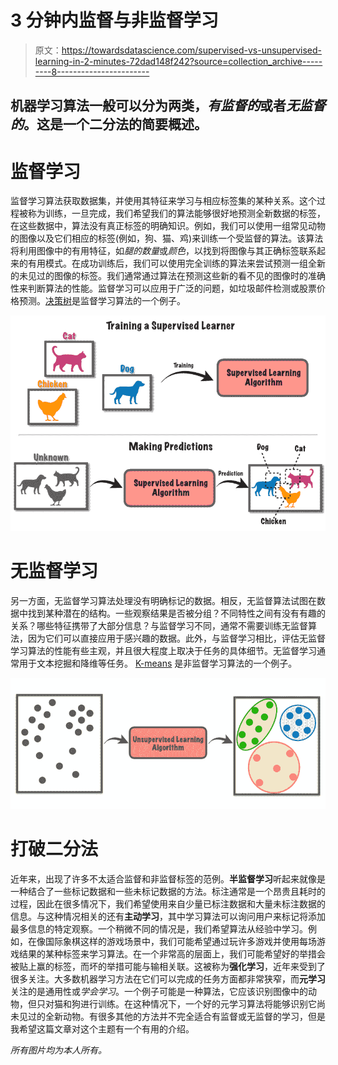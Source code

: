 # 3 分钟内监督与非监督学习

> 原文：<https://towardsdatascience.com/supervised-vs-unsupervised-learning-in-2-minutes-72dad148f242?source=collection_archive---------8----------------------->

## 机器学习算法一般可以分为两类，*有监督的*或者*无监督的*。这是一个二分法的简要概述。

# 监督学习

监督学习算法获取数据集，并使用其特征来学习与相应标签集的某种关系。这个过程被称为训练，一旦完成，我们希望我们的算法能够很好地预测全新数据的标签，在这些数据中，算法没有真正标签的明确知识。例如，我们可以使用一组常见动物的图像以及它们相应的标签(例如，狗、猫、鸡)来训练一个受监督的算法。该算法将利用图像中的有用特征，如*腿的数量*或*颜色*，以找到将图像与其正确标签联系起来的有用模式。在成功训练后，我们可以使用完全训练的算法来尝试预测一组全新的未见过的图像的标签。我们通常通过算法在预测这些新的看不见的图像时的准确性来判断算法的性能。监督学习可以应用于广泛的问题，如垃圾邮件检测或股票价格预测。[决策树](/decision-trees-60707f06e836)是监督学习算法的一个例子。

![](img/db29eaa1a29cd16e44657aa3df13491f.png)

# 无监督学习

另一方面，无监督学习算法处理没有明确标记的数据。相反，无监督算法试图在数据中找到某种潜在的结构。一些观察结果是否被分组？不同特性之间有没有有趣的关系？哪些特征携带了大部分信息？与监督学习不同，通常不需要训练无监督算法，因为它们可以直接应用于感兴趣的数据。此外，与监督学习相比，评估无监督学习算法的性能有些主观，并且很大程度上取决于任务的具体细节。无监督学习通常用于文本挖掘和降维等任务。 [K-means](/k-means-a-complete-introduction-1702af9cd8c) 是非监督学习算法的一个例子。

![](img/1cc9d0b51651aeb99711c8316e45295c.png)

# 打破二分法

近年来，出现了许多不太适合监督和非监督标签的范例。**半监督学习**听起来就像是一种结合了一些标记数据和一些未标记数据的方法。标注通常是一个昂贵且耗时的过程，因此在很多情况下，我们希望使用来自少量已标注数据和大量未标注数据的信息。与这种情况相关的还有**主动学习**，其中学习算法可以询问用户来标记将添加最多信息的特定观察。一个稍微不同的情况是，我们希望算法从经验中学习。例如，在像国际象棋这样的游戏场景中，我们可能希望通过玩许多游戏并使用每场游戏结果的某种标签来学习算法。在一个非常高的层面上，我们可能希望好的举措会被贴上赢的标签，而坏的举措可能与输相关联。这被称为**强化学习**，近年来受到了很多关注。大多数机器学习方法在它们可以完成的任务方面都非常狭窄，而**元学习**关注的是通用性或*学会学习*。一个例子可能是一种算法，它应该识别图像中的动物，但只对猫和狗进行训练。在这种情况下，一个好的元学习算法将能够识别它尚未见过的全新动物。有很多其他的方法并不完全适合有监督或无监督的学习，但是我希望这篇文章对这个主题有一个有用的介绍。

*所有图片均为本人所有。*